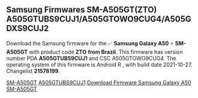 <h2>Samsung Firmwares SM-A505GT(ZTO) A505GTUBS9CUJ1/A505GTOWO9CUG4/A505GDXS9CUJ2</h2>
Download the Samsung firmware for the ✅ <strong>Samsung Galaxy A50 </strong> ⭐ <strong>SM-A505GT</strong> with product code <strong>ZTO</strong> <strong> from Brazil</strong>. This firmware has version number PDA <strong>A505GTUBS9CUJ1</strong> and CSC A505GTOWO9CUG4. The operating system of this firmware is Android R , with build date 2021-10-27. Changelist <strong>21578199</strong>.


[SM-A505GT](https://samfirm.shop/samsung/model/SM-A505GT)
[A505GTUBS9CUJ1](https://samfirm.shop/samsung/pda/A505GTUBS9CUJ1)
[Download Firmware Samsung Galaxy A50 SM-A505GT](https://samfirm.shop/samsung/firmware/468593)
